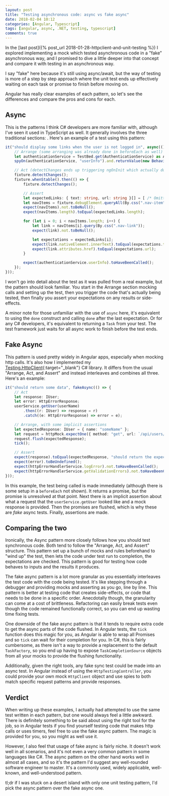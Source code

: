 ```yaml
---
layout: post
title: "Testing asynchronous code: async vs fake async"
date: 2018-02-04 10:12
categories: [Angular, Typescript]
tags: [angular, async, .NET, testing, typescript]
comments: true
---
```

In the [last post]({% post_url 2018-01-28-httpclient-and-unit-testing %}) I explored implementing a mock which tested asynchronous code in a "fake" asynchronous way, and I promised to dive a little deeper into that concept and compare it with testing in an asynchronous way.

I say "fake" here because it's still using async/await, but the way of testing is more of a step by step approach where the unit test ends up effectively waiting on each task or promise to finish before moving on.

Angular has really clear examples of each pattern, so let's see the differences and compare the pros and cons for each.

## Async

This is the patterns I think C# developers are more familiar with, although I've seen it used in TypeScript as well. It generally involves the three traditional sections: . Here's an example of a test using this pattern:

```ts
it("should display some links when the user is not logged in", async(() => {
    // Arrange (some arranging was already done in beforeEach as well)
    let authenticationService = TestBed.get(AuthenticationService) as AuthenticationService;
    spyOn(authenticationService, "userInfo").and.returnValue(new BehaviorSubject(notLoggedInUser));

    // Act (detectChanges ends up triggering ngOnInit which actually does the work we're testing)
    fixture.detectChanges();
    fixture.whenStable().then(() => {
        fixture.detectChanges();

        // Assert
        let expectedLinks: { text: string, url: string }[] = [ /* Omitted for brevity */ ];
        let navItems = fixture.debugElement.queryAll(By.css(".nav-item"));
        expect(navItems).not.toBeNull();
        expect(navItems.length).toEqual(expectedLinks.length);

        for (let i = 0; i < navItems.length; i++) {
            let link = navItems[i].query(By.css(".nav-link"));
            expect(link).not.toBeNull();

            let expectations = expectedLinks[i];
            expect(link.nativeElement.innerText).toEqual(expectations.text);
            expect(link.attributes.href).toEqual(expectations.url);
        }

        expect(authenticationService.userInfo).toHaveBeenCalled();
    });
}));
```

I won't go into detail about the test as it was pulled from a real example, but the pattern should look familiar. You start in the Arrange section mocking calls and setting up the test, then you trigger the code that's actually being tested, then finally you assert your expectations on any results or side-effects.

A minor note for those unfamiliar with the use of `async` here, it's equivalent to using the `done` construct and calling `done` after the last expectation. Or for any C# developers, it's equivalent to returning a `Task` from your test. The test framework just waits for all async work to finish before the test ends.

## Fake Async

This pattern is used pretty widely in Angular apps, especially when mocking http calls. It's also how I implemented my [Testing.HttpClient](https://www.nuget.org/packages/Testing.HttpClient){:target="_blank"} C# library. It differs from the usual "Arrange, Act, and Assert" and instead interleaves and combines all three. Here's an example:

```ts
it("should return some data", fakeAsync(() => {
    // Act
    let response: IUser;
    let error: HttpErrorResponse;
    userService.getUser(userName)
        .then((r: IUser) => response = r)
        .catch((e: HttpErrorResponse) => error = e);

    // Arrange, with some implicit assertions
    let expectedResponse: IUser = { name: "someName" };
    let request = httpMock.expectOne({ method: "get", url: `/api/users/${userName}` });
    request.flush(expectedResponse);
    tick();

    // Assert
    expect(response).toEqual(expectedResponse, "should return the expected response");
    expect(error).toBeUndefined();
    expect(httpErrorHandlerService.logError).not.toHaveBeenCalled();
    expect(httpErrorHandlerService.getValidationErrors).not.toHaveBeenCalled();
}));
```

In this example, the test being called is made immediately (although there is some setup in a `beforeEach` not shown). It returns a promise, but the promise is unresolved at that point. Next there is an implicit assertion about what a request that the `userService.getUser` looked like and a mock response is provided. Then the promises are flushed, which is why these are _fake_ async tests. Finally, assertions are made.

## Comparing the two

Ironically, the Async pattern more closely follows how you should test synchronous code. Both tend to follow the "Arrange, Act, and Assert" structure. This pattern set up a bunch of mocks and rules beforehand to "wind up" the test, then lets the code under test run to completion, the expectations are checked. This pattern is good for testing how code behaves to inputs and the results it produces.

The fake async pattern is a lot more granular as you essentially interleaves the test code with the code being tested. It's like stepping through a debugger and providing mocks and asserting as you go, line by line. This pattern is better at testing code that creates side-effects, or code that needs to be done in a specific order. Anecdotally though, the granularity can come at a cost of brittleness. Refactoring can easily break tests even though the code remained functionally correct, so you can end up wasting time fixing tests.

One downside of the fake async pattern is that it tends to require extra code to get the async parts of the code flushed. In Angular tests, the `tick` function does this magic for you, as Angular is able to wrap all Promises and so `tick` can wait for their completion for you. In C#, this is fairly cumbersome, as there isn't a way to provide a replacement to the default `TaskFactory`, so you end up having to expose `TaskCompletionSource` objects from all your mocks to provide the flushing functionality.

Additionally, given the right tools, any fake sync test could be made into an async test. In Angular instead of using the `HttpTestingController`, you could provide your own mock `HttpClient` object and use spies to both match specific request patterns and provide responses.

## Verdict

When writing up these examples, I actually had attempted to use the same test written in each pattern, but one would always feel a little awkward. There is definitely something to be said about using the right tool for the job, so in Angular tests if you find yourself testing code that makes http calls or uses timers, feel free to use the fake async pattern. The magic is provided for you, so you might as well use it.

However, I also feel that usage of fake async is fairly niche. It doesn't work well in all scenarios, and it's not even a very common pattern in some languages like C#. The async pattern on the other hand works well in almost all cases, and so it's the pattern I'd suggest any well-rounded software engineer to master. It's a commonly used, widely applicable, well-known, and well-understood pattern.

tl;dr if I was stuck on a desert island with only one unit testing pattern, I'd pick the async pattern over the fake async one.
